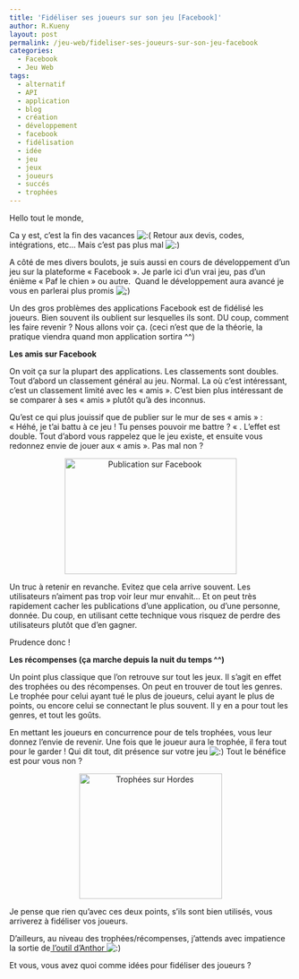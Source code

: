 ```yaml
---
title: 'Fidéliser ses joueurs sur son jeu [Facebook]'
author: R.Kueny
layout: post
permalink: /jeu-web/fideliser-ses-joueurs-sur-son-jeu-facebook
categories:
  - Facebook
  - Jeu Web
tags:
  - alternatif
  - API
  - application
  - blog
  - création
  - développement
  - facebook
  - fidélisation
  - idée
  - jeu
  - jeux
  - joueurs
  - succés
  - trophées
---
```

Hello tout le monde,

Ca y est, c&rsquo;est la fin des vacances <img src="http://rkueny.fr/wp-includes/images/smilies/icon_sad.gif" alt=":(" class="wp-smiley" /> Retour aux devis, codes, intégrations, etc&#8230; Mais c&rsquo;est pas plus mal <img src="http://rkueny.fr/wp-includes/images/smilies/icon_smile.gif" alt=":)" class="wp-smiley" />

A côté de mes divers boulots, je suis aussi en cours de développement d&rsquo;un jeu sur la plateforme &laquo;&nbsp;Facebook&nbsp;&raquo;. Je parle ici d&rsquo;un vrai jeu, pas d&rsquo;un énième &laquo;&nbsp;Paf le chien&nbsp;&raquo; ou autre.  Quand le développement aura avancé je vous en parlerai plus promis <img src="http://rkueny.fr/wp-includes/images/smilies/icon_wink.gif" alt=";)" class="wp-smiley" />

Un des gros problèmes des applications Facebook est de fidélisé les joueurs. Bien souvent ils oublient sur lesquelles ils sont. DU coup, comment les faire revenir ? Nous allons voir ça. (ceci n&rsquo;est que de la théorie, la pratique viendra quand mon application sortira ^^)

**Les amis sur Facebook**

On voit ça sur la plupart des applications. Les classements sont doubles. Tout d&rsquo;abord un classement général au jeu. Normal. La où c&rsquo;est intéressant, c&rsquo;est un classement limité avec les &laquo;&nbsp;amis&nbsp;&raquo;. C&rsquo;est bien plus intéressant de se comparer à ses &laquo;&nbsp;amis&nbsp;&raquo; plutôt qu&rsquo;à des inconnus.

<!--more-->Qu&rsquo;est ce qui plus jouissif que de publier sur le mur de ses &laquo;&nbsp;amis&nbsp;&raquo; : &laquo;&nbsp;Héhé, je t&rsquo;ai battu à ce jeu ! Tu penses pouvoir me battre ? &laquo;&nbsp;. L&rsquo;effet est double. Tout d&rsquo;abord vous rappelez que le jeu existe, et ensuite vous redonnez envie de jouer aux &laquo;&nbsp;amis&nbsp;&raquo;. Pas mal non ?

<p style="text-align: center;">
  <a href="http://rkueny.fr/wp-content/uploads/2010/08/publiFacebook.png" rel="lightbox[906]"><img class="size-full wp-image-907 aligncenter" title="publiFacebook" src="http://rkueny.fr/wp-content/uploads/2010/08/publiFacebook.png" alt="Publication sur Facebook" width="307" height="207" /></a>
</p>

Un truc à retenir en revanche. Evitez que cela arrive souvent. Les utilisateurs n&rsquo;aiment pas trop voir leur mur envahit&#8230; Et on peut très rapidement cacher les publications d&rsquo;une application, ou d&rsquo;une personne, donnée. Du coup, en utilisant cette technique vous risquez de perdre des utilisateurs plutôt que d&rsquo;en gagner.

Prudence donc !

**Les récompenses (ça marche depuis la nuit du temps ^^)**

Un point plus classique que l&rsquo;on retrouve sur tout les jeux. Il s&rsquo;agit en effet des trophées ou des récompenses. On peut en trouver de tout les genres. Le trophée pour celui ayant tué le plus de joueurs, celui ayant le plus de points, ou encore celui se connectant le plus souvent. Il y en a pour tout les genres, et tout les goûts.

En mettant les joueurs en concurrence pour de tels trophées, vous leur donnez l&rsquo;envie de revenir. Une fois que le joueur aura le trophée, il fera tout pour le garder ! Qui dit tout, dit présence sur votre jeu <img src="http://rkueny.fr/wp-includes/images/smilies/icon_smile.gif" alt=":)" class="wp-smiley" /> Tout le bénéfice est pour vous non ?

<p style="text-align: center;">
  <a href="http://rkueny.fr/wp-content/uploads/2010/08/distinctionHordes.png" rel="lightbox[906]"><img class="size-full wp-image-908 aligncenter" title="distinctionHordes" src="http://rkueny.fr/wp-content/uploads/2010/08/distinctionHordes.png" alt="Trophées sur Hordes" width="255" height="224" /></a>
</p>

Je pense que rien qu&rsquo;avec ces deux points, s&rsquo;ils sont bien utilisés, vous arriverez à fidéliser vos joueurs.

D&rsquo;ailleurs, au niveau des trophées/récompenses, j&rsquo;attends avec impatience la sortie de<a title="Récompenses pour joueurs" href="http://www.anthor.net/blog/developpement/trophees-et-succes-dans-les-jeux-par-navigateur/" target="_blank"> l&rsquo;outil d&rsquo;Anthor </a><img src="http://rkueny.fr/wp-includes/images/smilies/icon_smile.gif" alt=":)" class="wp-smiley" />

Et vous, vous avez quoi comme idées pour fidéliser des joueurs ?